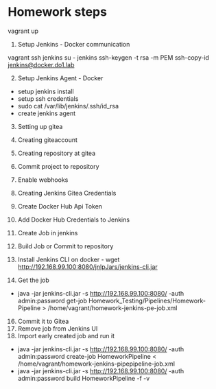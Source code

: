 # Homework steps

vagrant up

1. Setup Jenkins - Docker communication

vagrant ssh jenkins
su - jenkins
ssh-keygen -t rsa -m PEM
ssh-copy-id jenkins@docker.do1.lab

2. Setup Jenkins Agent - Docker 

- setup jenkins install
- setup ssh credentials 
- sudo cat /var/lib/jenkins/.ssh/id_rsa
- create jenkins agent

3. Setting up gitea
4. Creating giteaccount
5. Creating repository at gitea
6. Commit project to repository
7. Enable webhooks

8. Creating Jenkins Gitea Credentials
9. Create Docker Hub Api Token
10. Add Docker Hub Credentials to Jenkins 
11. Create Job in jenkins
12. Build Job or Commit to repository

14. Install Jenkins CLI on docker -  wget http://192.168.99.100:8080/jnlpJars/jenkins-cli.jar
15. Get the job 
- java -jar jenkins-cli.jar -s http://192.168.99.100:8080/ -auth admin:password get-job Homework_Testing/Pipelines/Homework-Pipeline > /home/vagrant/homework-jenkins-pe-job.xml
16. Commit it to Gitea
17. Remove job from Jenkins UI
18. Import early created job and run it
- java -jar jenkins-cli.jar -s http://192.168.99.100:8080/ -auth admin:password create-job HomeworkPipeline < /home/vagrant/homework-jenkins-pipepipeline-job.xml
- java -jar jenkins-cli.jar -s http://192.168.99.100:8080/ -auth admin:password build HomeworkPipeline -f -v
